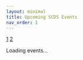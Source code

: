 ```yaml
---
layout: minimal
title: Upcoming SCDS Events
nav_order: 1
---
```


<link rel="stylesheet" href="./assets/css/events.css">

<a href="/index">1</a> <a href="/style-2">2</a>

<div id="events-container">Loading events...</div>

<script src="https://cdnjs.cloudflare.com/ajax/libs/ical.js/1.4.0/ical.min.js"></script>
<script>
  const icalUrl = "https://libcal.mcmaster.ca/ical_subscribe.php?src=p&cid=7565&cat=33846";
  const calendarPageUrl = "https://libcal.mcmaster.ca/calendar/scds?cid=7565&t=d&d=0000-00-00&cal=7565&ct=33846&inc=0";

  async function fetchEvents() {
    const res = await fetch(icalUrl);
    const icalText = await res.text();
    const jcalData = ICAL.parse(icalText);
    const comp = new ICAL.Component(jcalData);
    const vevents = comp.getAllSubcomponents("vevent");
    return vevents.map(evt => {
      const e = new ICAL.Event(evt);
      return {
        summary: e.summary,
        description: e.description,
        location: e.location,
        start: e.startDate.toJSDate()
      };
    });
  }

  async function fetchThumbnails() {
    const proxy = "https://corsproxy.io/?"; // Use a public proxy to bypass CORS
    const page = await fetch(proxy + encodeURIComponent(calendarPageUrl));
    const html = await page.text();
    const parser = new DOMParser();
    const doc = parser.parseFromString(html, "text/html");
    return [...doc.querySelectorAll(".img-thumbnail")].map(img => img.src);
  }

  function formatDateTime(date) {
    return {
      date: date.toLocaleDateString("en-US", { month: "long", day: "numeric", year: "numeric" }),
      time: date.toLocaleTimeString("en-US", { hour: "numeric", minute: "2-digit" })
    };
  }

  async function renderEvents() {
    const [events, thumbnails] = await Promise.all([fetchEvents(), fetchThumbnails()]);
    const container = document.getElementById("events-container");
    container.innerHTML = "";

    events.sort((a, b) => a.start - b.start).forEach((event, index) => {
      const { date, time } = formatDateTime(event.start);
      const thumb = thumbnails[index] || "https://via.placeholder.com/400x200?text=No+Image";

      const html = `
        <div class="event-wrapper">
          <div class="event-left-cell">
            <img class="event-banner" src="${thumb}">
          </div>

          <div class="event-location">${event.location || ""}</div>

          <div class="event-register-cell">
            <a href="#" class="register-button">Register</a>
          </div>

          <div class="right-col">
            <h3 class="event-title">${event.summary}</h3>
            <span class="event-category">SCDS Event</span>
          </div>

          <div class="event-description">${event.description || ""}</div>

          <div class="event-corner-time-cell">
            <div class="event-date">${date}</div>
            <div class="event-time">${time}</div>
          </div>
        </div>
      `;
      container.insertAdjacentHTML("beforeend", html);
    });
  }

  renderEvents().catch(err => {
    document.getElementById("events-container").textContent = "Failed to load events.";
    console.error(err);
  });
</script>
